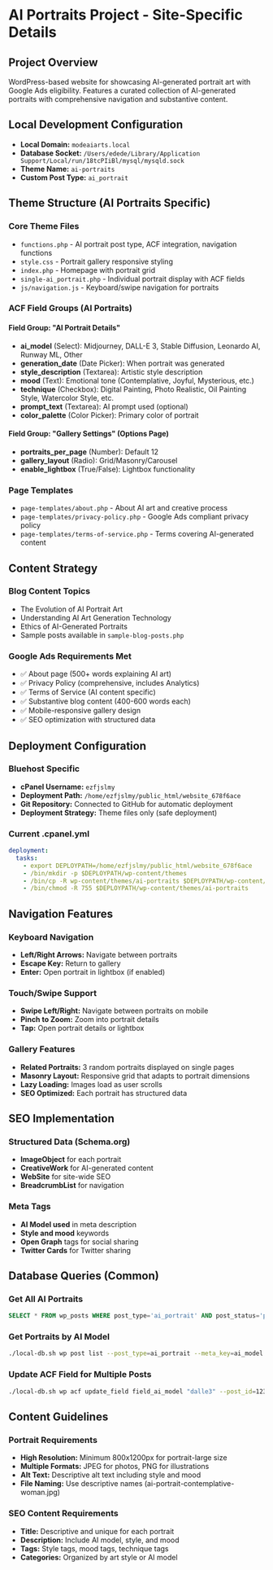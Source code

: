 # AI Portraits Project - Site-Specific Details

## Project Overview

WordPress-based website for showcasing AI-generated portrait art with Google Ads eligibility. Features a curated collection of AI-generated portraits with comprehensive navigation and substantive content.

## Local Development Configuration

- **Local Domain:** `modeaiarts.local`
- **Database Socket:** `/Users/edede/Library/Application Support/Local/run/18tcPIiBl/mysql/mysqld.sock`
- **Theme Name:** `ai-portraits`
- **Custom Post Type:** `ai_portrait`

## Theme Structure (AI Portraits Specific)

### Core Theme Files
- `functions.php` - AI portrait post type, ACF integration, navigation functions
- `style.css` - Portrait gallery responsive styling
- `index.php` - Homepage with portrait grid
- `single-ai_portrait.php` - Individual portrait display with ACF fields
- `js/navigation.js` - Keyboard/swipe navigation for portraits

### ACF Field Groups (AI Portraits)

#### Field Group: "AI Portrait Details"
- **ai_model** (Select): Midjourney, DALL-E 3, Stable Diffusion, Leonardo AI, Runway ML, Other
- **generation_date** (Date Picker): When portrait was generated
- **style_description** (Textarea): Artistic style description  
- **mood** (Text): Emotional tone (Contemplative, Joyful, Mysterious, etc.)
- **technique** (Checkbox): Digital Painting, Photo Realistic, Oil Painting Style, Watercolor Style, etc.
- **prompt_text** (Textarea): AI prompt used (optional)
- **color_palette** (Color Picker): Primary color of portrait

#### Field Group: "Gallery Settings" (Options Page)
- **portraits_per_page** (Number): Default 12
- **gallery_layout** (Radio): Grid/Masonry/Carousel
- **enable_lightbox** (True/False): Lightbox functionality

### Page Templates
- `page-templates/about.php` - About AI art and creative process
- `page-templates/privacy-policy.php` - Google Ads compliant privacy policy
- `page-templates/terms-of-service.php` - Terms covering AI-generated content

## Content Strategy

### Blog Content Topics
- The Evolution of AI Portrait Art
- Understanding AI Art Generation Technology
- Ethics of AI-Generated Portraits
- Sample posts available in `sample-blog-posts.php`

### Google Ads Requirements Met
- ✅ About page (500+ words explaining AI art)
- ✅ Privacy Policy (comprehensive, includes Analytics)  
- ✅ Terms of Service (AI content specific)
- ✅ Substantive blog content (400-600 words each)
- ✅ Mobile-responsive gallery design
- ✅ SEO optimization with structured data

## Deployment Configuration

### Bluehost Specific
- **cPanel Username:** `ezfjslmy`
- **Deployment Path:** `/home/ezfjslmy/public_html/website_678f6ace`
- **Git Repository:** Connected to GitHub for automatic deployment
- **Deployment Strategy:** Theme files only (safe deployment)

### Current .cpanel.yml
```yaml
deployment:
  tasks:
    - export DEPLOYPATH=/home/ezfjslmy/public_html/website_678f6ace
    - /bin/mkdir -p $DEPLOYPATH/wp-content/themes
    - /bin/cp -R wp-content/themes/ai-portraits $DEPLOYPATH/wp-content/themes/
    - /bin/chmod -R 755 $DEPLOYPATH/wp-content/themes/ai-portraits
```

## Navigation Features

### Keyboard Navigation
- **Left/Right Arrows:** Navigate between portraits
- **Escape Key:** Return to gallery
- **Enter:** Open portrait in lightbox (if enabled)

### Touch/Swipe Support
- **Swipe Left/Right:** Navigate between portraits on mobile
- **Pinch to Zoom:** Zoom into portrait details
- **Tap:** Open portrait details or lightbox

### Gallery Features
- **Related Portraits:** 3 random portraits displayed on single pages
- **Masonry Layout:** Responsive grid that adapts to portrait dimensions
- **Lazy Loading:** Images load as user scrolls
- **SEO Optimized:** Each portrait has structured data

## SEO Implementation

### Structured Data (Schema.org)
- **ImageObject** for each portrait
- **CreativeWork** for AI-generated content
- **WebSite** for site-wide SEO
- **BreadcrumbList** for navigation

### Meta Tags
- **AI Model used** in meta description
- **Style and mood** keywords
- **Open Graph** tags for social sharing
- **Twitter Cards** for Twitter sharing

## Database Queries (Common)

### Get All AI Portraits
```sql
SELECT * FROM wp_posts WHERE post_type='ai_portrait' AND post_status='publish';
```

### Get Portraits by AI Model
```bash
./local-db.sh wp post list --post_type=ai_portrait --meta_key=ai_model --meta_value=midjourney
```

### Update ACF Field for Multiple Posts
```bash
./local-db.sh wp acf update_field field_ai_model "dalle3" --post_id=123
```

## Content Guidelines

### Portrait Requirements
- **High Resolution:** Minimum 800x1200px for portrait-large size
- **Multiple Formats:** JPEG for photos, PNG for illustrations
- **Alt Text:** Descriptive alt text including style and mood
- **File Naming:** Use descriptive names (ai-portrait-contemplative-woman.jpg)

### SEO Content Requirements
- **Title:** Descriptive and unique for each portrait
- **Description:** Include AI model, style, and mood
- **Tags:** Style tags, mood tags, technique tags
- **Categories:** Organized by art style or AI model